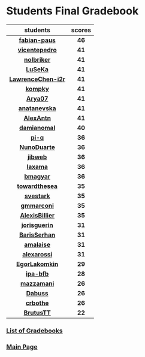 # Students Final Gradebook

| students | scores |
| :---: | :---: |
| [**fabian-paus**](https://github.com/fabian-paus) | **46** |
| [**vicentepedro**](https://github.com/vicentepedro) | **41** |
| [**nolbriker**](https://github.com/nolbriker) | **41** |
| [**LuSeKa**](https://github.com/LuSeKa) | **41** |
| [**LawrenceChen-i2r**](https://github.com/LawrenceChen-i2r) | **41** |
| [**kompky**](https://github.com/kompky) | **41** |
| [**Arya07**](https://github.com/Arya07) | **41** |
| [**anatanevska**](https://github.com/anatanevska) | **41** |
| [**AlexAntn**](https://github.com/AlexAntn) | **41** |
| [**damianomal**](https://github.com/damianomal) | **40** |
| [**pi-q**](https://github.com/pi-q) | **36** |
| [**NunoDuarte**](https://github.com/NunoDuarte) | **36** |
| [**jibweb**](https://github.com/jibweb) | **36** |
| [**Iaxama**](https://github.com/Iaxama) | **36** |
| [**bmagyar**](https://github.com/bmagyar) | **36** |
| [**towardthesea**](https://github.com/towardthesea) | **35** |
| [**svestark**](https://github.com/svestark) | **35** |
| [**gmmarconi**](https://github.com/gmmarconi) | **35** |
| [**AlexisBillier**](https://github.com/AlexisBillier) | **35** |
| [**jorisguerin**](https://github.com/jorisguerin) | **31** |
| [**BarisSerhan**](https://github.com/BarisSerhan) | **31** |
| [**amalaise**](https://github.com/amalaise) | **31** |
| [**alexarossi**](https://github.com/alexarossi) | **31** |
| [**EgorLakomkin**](https://github.com/EgorLakomkin) | **29** |
| [**ipa-bfb**](https://github.com/ipa-bfb) | **28** |
| [**mazzamani**](https://github.com/mazzamani) | **26** |
| [**Dabuss**](https://github.com/Dabuss) | **26** |
| [**crbothe**](https://github.com/crbothe) | **26** |
| [**BrutusTT**](https://github.com/BrutusTT) | **22** |

### [List of Gradebooks](./gradebook.md)

### [Main Page](./README.md)
